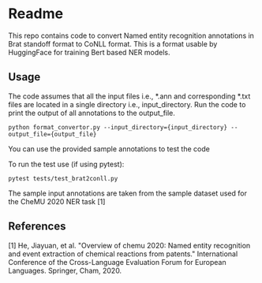 # Readme

This repo contains code to convert Named entity recognition annotations in Brat standoff format to CoNLL format. This is a format usable by HuggingFace for training Bert based NER models.

## Usage

The code assumes that all the input files i.e., *.ann and corresponding *.txt files are located in a single directory i.e., input_directory. Run the code to print the output of all annotations to the output_file.

    python format_convertor.py --input_directory={input_directory} --output_file={output_file}

You can use the provided sample annotations to test the code

To run the test use (if using pytest):

    pytest tests/test_brat2conll.py

The sample input annotations are taken from the sample dataset used for the CheMU 2020 NER task [1]

## References

[1] He, Jiayuan, et al. "Overview of chemu 2020: Named entity recognition and event extraction of chemical reactions from patents." International Conference of the Cross-Language Evaluation Forum for European Languages. Springer, Cham, 2020.
